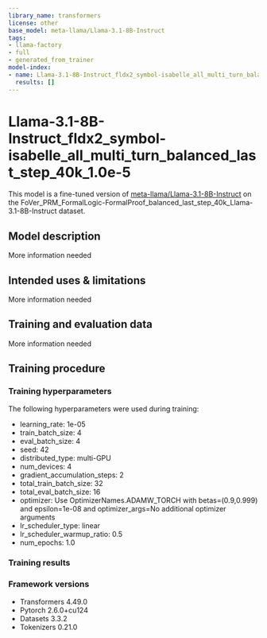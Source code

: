 ```yaml
---
library_name: transformers
license: other
base_model: meta-llama/Llama-3.1-8B-Instruct
tags:
- llama-factory
- full
- generated_from_trainer
model-index:
- name: Llama-3.1-8B-Instruct_fldx2_symbol-isabelle_all_multi_turn_balanced_last_step_40k_1.0e-5
  results: []
---
```


<!-- This model card has been generated automatically according to the information the Trainer had access to. You
should probably proofread and complete it, then remove this comment. -->

# Llama-3.1-8B-Instruct_fldx2_symbol-isabelle_all_multi_turn_balanced_last_step_40k_1.0e-5

This model is a fine-tuned version of [meta-llama/Llama-3.1-8B-Instruct](https://huggingface.co/meta-llama/Llama-3.1-8B-Instruct) on the FoVer_PRM_FormalLogic-FormalProof_balanced_last_step_40k_Llama-3.1-8B-Instruct dataset.

## Model description

More information needed

## Intended uses & limitations

More information needed

## Training and evaluation data

More information needed

## Training procedure

### Training hyperparameters

The following hyperparameters were used during training:
- learning_rate: 1e-05
- train_batch_size: 4
- eval_batch_size: 4
- seed: 42
- distributed_type: multi-GPU
- num_devices: 4
- gradient_accumulation_steps: 2
- total_train_batch_size: 32
- total_eval_batch_size: 16
- optimizer: Use OptimizerNames.ADAMW_TORCH with betas=(0.9,0.999) and epsilon=1e-08 and optimizer_args=No additional optimizer arguments
- lr_scheduler_type: linear
- lr_scheduler_warmup_ratio: 0.5
- num_epochs: 1.0

### Training results



### Framework versions

- Transformers 4.49.0
- Pytorch 2.6.0+cu124
- Datasets 3.3.2
- Tokenizers 0.21.0
